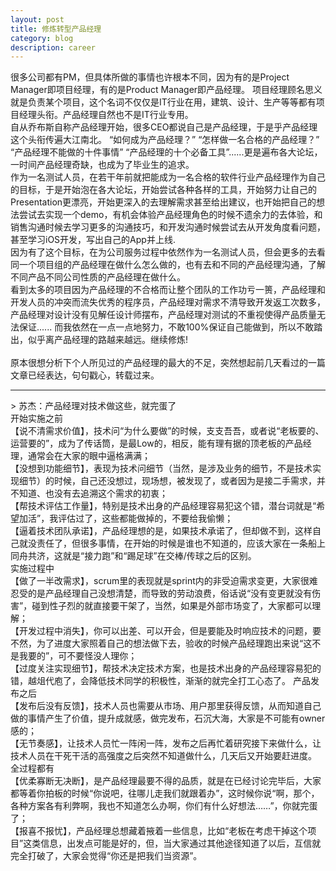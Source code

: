 ```yaml
---
layout: post
title: 修炼转型产品经理
category: blog
description: career
---
```

很多公司都有PM，但具体所做的事情也许根本不同，因为有的是Project Manager即项目经理，有的是Product Manager即产品经理。
项目经理顾名思义就是负责某个项目，这个名词不仅仅是IT行业在用，建筑、设计、生产等等都有项目经理头衔。产品经理自然也不是IT行业专用。
<br>自从乔布斯自称产品经理开始，很多CEO都说自己是产品经理，于是乎产品经理这个头衔传遍大江南北。 “如何成为产品经理？”  “怎样做一名合格的产品经理？”   “产品经理不能做的十件事情” “产品经理的十个必备工具”......更是遍布各大论坛，一时间产品经理奇缺，也成为了毕业生的追求。
<br>作为一名测试人员，在若干年前就把能成为一名合格的软件行业产品经理作为自己的目标，于是开始泡在各大论坛，开始尝试各种各样的工具，开始努力让自己的Presentation更漂亮，开始更深入的去理解需求甚至给出建议，也开始把自己的想法尝试去实现一个demo，有机会体验产品经理角色的时候不遗余力的去体验，和销售沟通时候去学习更多的沟通技巧，和开发沟通时候尝试去从开发角度看问题，甚至学习iOS开发，写出自己的App并上线.
<br>因为有了这个目标，在为公司服务过程中依然作为一名测试人员，但会更多的去看同一个项目组的产品经理在做什么怎么做的，也有去和不同的产品经理沟通，了解不同产品不同公司性质的产品经理在做什么。
<br>看到太多的项目因为产品经理的不合格而让整个团队的工作功亏一篑，产品经理和开发人员的冲突而流失优秀的程序员，产品经理对需求不清导致开发返工次数多，产品经理对设计没有见解任设计师摆布，产品经理对测试的不重视使得产品质量无法保证...... 而我依然在一点一点地努力，不敢100%保证自己能做到，所以不敢踏出，似乎离产品经理的路越来越远。继续修炼!
<br>
<br>原本很想分析下个人所见过的产品经理的最大的不足，突然想起前几天看过的一篇文章已经表达，句句戳心，转载过来。
<hr>
> 苏杰：产品经理对技术做这些，就完蛋了
<br>开始实施之前
<br>【说不清需求价值】，技术问“为什么要做”的时候，支支吾吾，或者说“老板要的、运营要的”，成为了传话筒，是最Low的，相反，能有理有据的顶老板的产品经理，通常会在大家的眼中逼格满满；
<br>【没想到功能细节】，表现为技术问细节（当然，是涉及业务的细节，不是技术实现细节）的时候，自己还没想过，现场想，被发现了，或者因为是接二手需求，并不知道、也没有去追溯这个需求的初衷；
<br>【帮技术评估工作量】，特别是技术出身的产品经理容易犯这个错，潜台词就是“希望加活”，我评估过了，这些都能做掉的，不要给我偷懒；
<br>【逼着技术团队承诺】，产品经理想的是，如果技术承诺了，但却做不到，这样自己就没责任了，但很多事情，在开始的时候是谁也不知道的，应该大家在一条船上同舟共济，这就是“接力跑”和“踢足球”在交棒/传球之后的区别。
<br>实施过程中
<br>【做了一半改需求】，scrum里的表现就是sprint内的非受迫需求变更，大家很难忍受的是产品经理自己没想清楚，而导致的劳动浪费，俗话说“没有变更就没有伤害”，碰到性子烈的就直接要干架了，当然，如果是外部市场变了，大家都可以理解；
<br>【开发过程中消失】，你可以出差、可以开会，但是要能及时响应技术的问题，要不然，为了进度大家照着自己的想法做下去，验收的时候产品经理跑出来说“这不是我要的”，可不要怪没人理你；
<br>【过度关注实现细节】，帮技术决定技术方案，也是技术出身的产品经理容易犯的错，越俎代庖了，会降低技术同学的积极性，渐渐的就完全打工心态了。
产品发布之后
<br>【发布后没有反馈】，技术人员也需要从市场、用户那里获得反馈，从而知道自己做的事情产生了价值，提升成就感，做完发布，石沉大海，大家是不可能有owner感的；
<br>【无节奏感】，让技术人员忙一阵闲一阵，发布之后再忙着研究接下来做什么，让技术人员在干死干活的高强度之后突然不知道做什么，几天后又开始要赶进度。
<br>全过程都有
<br>【优柔寡断无决断】，是产品经理最要不得的品质，就是在已经讨论完毕后，大家都等着你拍板的时候“你说吧，往哪儿走我们就跟着办”，这时候你说“啊，那个，各种方案各有利弊啊，我也不知道怎么办啊，你们有什么好想法……”，你就完蛋了；
<br>【报喜不报忧】，产品经理总想藏着掖着一些信息，比如“老板在考虑干掉这个项目”这类信息，出发点可能是好的，但，当大家通过其他途径知道了以后，互信就完全打破了，大家会觉得“你还是把我们当资源”。